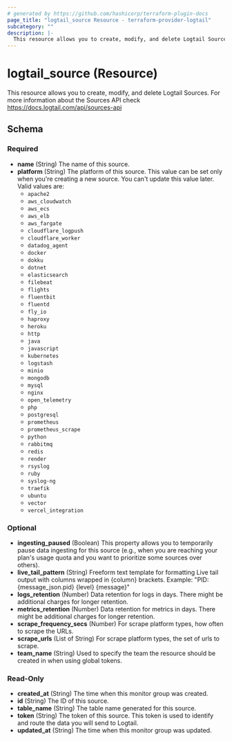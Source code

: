 ```yaml
---
# generated by https://github.com/hashicorp/terraform-plugin-docs
page_title: "logtail_source Resource - terraform-provider-logtail"
subcategory: ""
description: |-
  This resource allows you to create, modify, and delete Logtail Sources. For more information about the Sources API check https://docs.logtail.com/api/sources-api
---
```


# logtail_source (Resource)

This resource allows you to create, modify, and delete Logtail Sources. For more information about the Sources API check https://docs.logtail.com/api/sources-api



<!-- schema generated by tfplugindocs -->
## Schema

### Required

- **name** (String) The name of this source.
- **platform** (String) The platform of this source. This value can be set only when you're creating a new source. You can't update this value later. Valid values are:
    - `apache2`
    - `aws_cloudwatch`
    - `aws_ecs`
    - `aws_elb`
    - `aws_fargate`
    - `cloudflare_logpush`
    - `cloudflare_worker`
    - `datadog_agent`
    - `docker`
    - `dokku`
    - `dotnet`
    - `elasticsearch`
    - `filebeat`
    - `flights`
    - `fluentbit`
    - `fluentd`
    - `fly_io`
    - `haproxy`
    - `heroku`
    - `http`
    - `java`
    - `javascript`
    - `kubernetes`
    - `logstash`
    - `minio`
    - `mongodb`
    - `mysql`
    - `nginx`
    - `open_telemetry`
    - `php`
    - `postgresql`
    - `prometheus`
    - `prometheus_scrape`
    - `python`
    - `rabbitmq`
    - `redis`
    - `render`
    - `rsyslog`
    - `ruby`
    - `syslog-ng`
    - `traefik`
    - `ubuntu`
    - `vector`
    - `vercel_integration`

### Optional

- **ingesting_paused** (Boolean) This property allows you to temporarily pause data ingesting for this source (e.g., when you are reaching your plan's usage quota and you want to prioritize some sources over others).
- **live_tail_pattern** (String) Freeform text template for formatting Live tail output with columns wrapped in {column} brackets. Example: "PID: {message_json.pid} {level} {message}"
- **logs_retention** (Number) Data retention for logs in days. There might be additional charges for longer retention.
- **metrics_retention** (Number) Data retention for metrics in days. There might be additional charges for longer retention.
- **scrape_frequency_secs** (Number) For scrape platform types, how often to scrape the URLs.
- **scrape_urls** (List of String) For scrape platform types, the set of urls to scrape.
- **team_name** (String) Used to specify the team the resource should be created in when using global tokens.

### Read-Only

- **created_at** (String) The time when this monitor group was created.
- **id** (String) The ID of this source.
- **table_name** (String) The table name generated for this source.
- **token** (String) The token of this source. This token is used to identify and route the data you will send to Logtail.
- **updated_at** (String) The time when this monitor group was updated.



